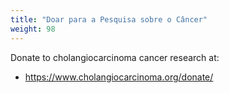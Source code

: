 ```yaml
---
title: "Doar para a Pesquisa sobre o Câncer"
weight: 98
---
```

Donate to cholangiocarcinoma cancer research at:
- https://www.cholangiocarcinoma.org/donate/